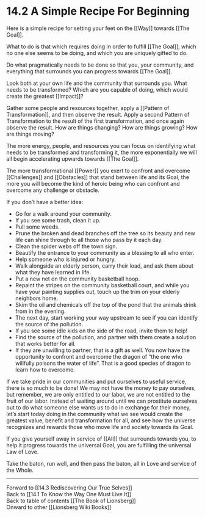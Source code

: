 # 14.2 A Simple Recipe For Beginning

Here is a simple recipe for setting your feet on the [[Way]] towards [[The Goal]].

What to do is that which requires doing in order to fulfill [[The Goal]], which no one else seems to be doing, and which you are uniquely gifted to do.

Do what pragmatically needs to be done so that you, your community, and everything that surrounds you can progress towards [[The Goal]].

Look both at your own life and the community that surrounds you. What needs to be transformed? Which are you capable of doing, which would create the greatest [[Impact]]?

Gather some people and resources together, apply a [[Pattern of Transformation]], and then observe the result. Apply a second Pattern of Transformation to the result of the first transformation, and once again observe the result. How are things changing? How are things growing? How are things moving? 

The more energy, people, and resources you can focus on identifying what needs to be transformed and transforming it, the more exponentially we will all begin accelerating upwards towards [[The Goal]].

The more transformational [[Power]] you exert to confront and overcome [[Challenges]] and [[Obstacles]] that stand between life and its Goal, the more you will become the kind of heroic being who can confront and overcome any challenge or obstacle. 

If you don’t have a better idea: 
- Go for a walk around your community. 
- If you see some trash, clean it up.  
- Pull some weeds.  
- Prune the broken and dead branches off the tree so its beauty and new life can shine through to all those who pass by it each day.  
- Clean the spider webs off the town sign.  
- Beautify the entrance to your community as a blessing to all who enter.  
- Help someone who is injured or hungry.  
- Walk alongside an elderly person, carry their load, and ask them about what they have learned in life.  
- Put a new net on the community basketball hoop.  
- Repaint the stripes on the community basketball court, and while you have your painting supplies out, touch up the trim on your elderly neighbors home.  
- Skim the oil and chemicals off the top of the pond that the animals drink from in the evening.  
- The next day, start working your way upstream to see if you can identify the source of the pollution.  
- If you see some idle kids on the side of the road, invite them to help!  
- Find the source of the pollution, and partner with them create a solution that works better for all.  
- If they are unwilling to partner, that is a gift as well. You now have the opportunity to confront and overcome the dragon of “the one who willfully poisons the water of life”. That is a good species of dragon to learn how to overcome. 

If we take pride in our communities and put ourselves to useful service, there is so much to be done! We may not have the money to pay ourselves, but remember, we are only entitled to our labor, we are not entitled to the fruit of our labor. Instead of waiting around until we can prostitute ourselves out to do what someone else wants us to do in exchange for their money, let’s start today doing in the community what we see would create the greatest value, benefit and transformation for all, and see how the universe recognizes and rewards those who move life and society towards its Goal.

If you give yourself away in service of [[All]] that surrounds towards you, to help it progress towards the universal Goal, you are fulfilling the universal Law of Love. 

Take the baton, run well, and then pass the baton, all in Love and service of the Whole.

___

Forward to [[14.3 Rediscovering Our True Selves]]  
Back to [[14.1 To Know the Way One Must Live It]]  
Back to table of contents [[The Book of Lionsberg]]  
Onward to other [[Lionsberg Wiki Books]]  
